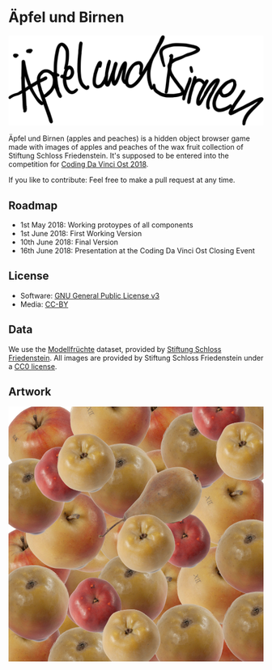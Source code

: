 # Äpfel und Birnen

![Äpfel und Birnen](img/aub_header.svg)

Äpfel und Birnen (apples and peaches) is a hidden object browser game made with images of apples and
peaches of the wax fruit collection of Stiftung Schloss Friedenstein. 
It's supposed to be entered into the competition for 
[Coding Da Vinci Ost 2018](https://codingdavinci.de/events/ost).

If you like to contribute: Feel free to make a pull request at any time.

## Roadmap

* 1st May 2018: Working protoypes of all components
* 1st June 2018: First Working Version
* 10th June 2018: Final Version
* 16th June 2018: Presentation at the Coding Da Vinci Ost Closing Event

## License

* Software:
[GNU General Public License v3](https://www.gnu.org/licenses/gpl-3.0.de.html)
* Media: [CC-BY](https://creativecommons.org/licenses/by/2.0/)

## Data

We use the [Modellfrüchte](https://casimir.bsz-bw.de/frontdoor/index/index/docId/18)
dataset, provided by [Stiftung Schloss Friedenstein](http://www.stiftungfriedenstein.de/).
All images are provided by Stiftung Schloss Friedenstein under 
a [CC0 license](https://creativecommons.org/publicdomain/zero/1.0/legalcode).

## Artwork

![apples and peaches](img/aub_thumbnail.jpg)